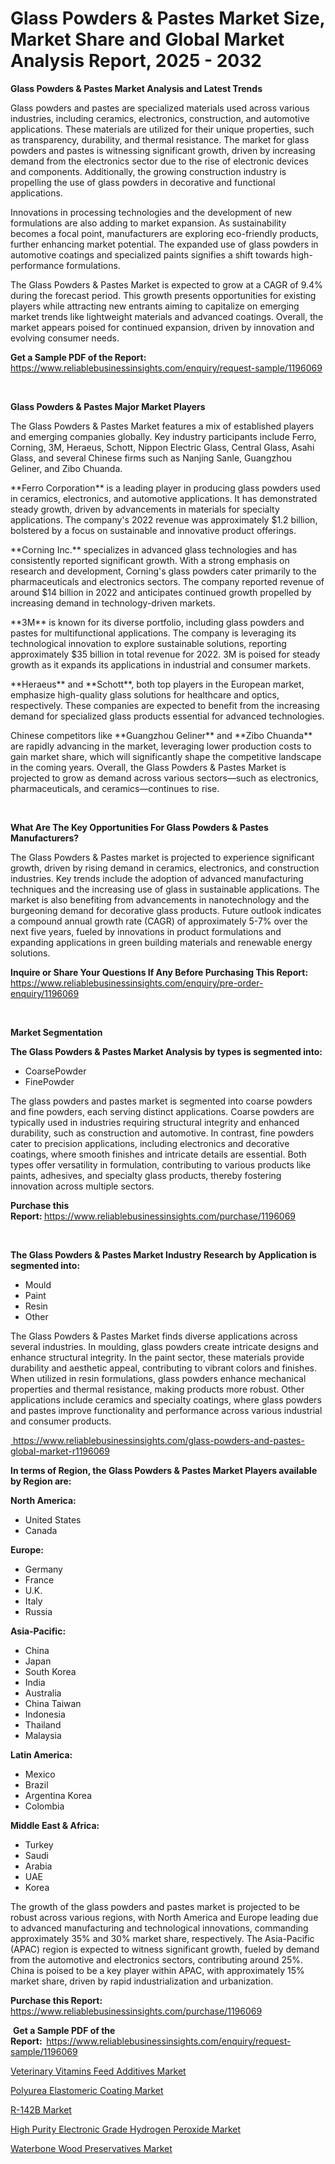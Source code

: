 <p><h1>Glass Powders & Pastes Market Size, Market Share and Global Market Analysis Report, 2025 - 2032</h1></p><p><strong>Glass Powders & Pastes Market Analysis and Latest Trends</strong></p>
<p><p>Glass powders and pastes are specialized materials used across various industries, including ceramics, electronics, construction, and automotive applications. These materials are utilized for their unique properties, such as transparency, durability, and thermal resistance. The market for glass powders and pastes is witnessing significant growth, driven by increasing demand from the electronics sector due to the rise of electronic devices and components. Additionally, the growing construction industry is propelling the use of glass powders in decorative and functional applications.</p><p>Innovations in processing technologies and the development of new formulations are also adding to market expansion. As sustainability becomes a focal point, manufacturers are exploring eco-friendly products, further enhancing market potential. The expanded use of glass powders in automotive coatings and specialized paints signifies a shift towards high-performance formulations.</p><p>The Glass Powders & Pastes Market is expected to grow at a CAGR of 9.4% during the forecast period. This growth presents opportunities for existing players while attracting new entrants aiming to capitalize on emerging market trends like lightweight materials and advanced coatings. Overall, the market appears poised for continued expansion, driven by innovation and evolving consumer needs.</p></p>
<p><strong>Get a Sample PDF of the Report:&nbsp;</strong> <a href="https://www.reliablebusinessinsights.com/enquiry/request-sample/1196069?utm_campaign=904&utm_medium=2&utm_source=Github&utm_content=ia&utm_term=22032025&utm_id=glass-powders-pastes">https://www.reliablebusinessinsights.com/enquiry/request-sample/1196069</a></p>
<p>&nbsp;</p>
<p><strong>Glass Powders & Pastes Major Market Players</strong></p>
<p><p>The Glass Powders & Pastes Market features a mix of established players and emerging companies globally. Key industry participants include Ferro, Corning, 3M, Heraeus, Schott, Nippon Electric Glass, Central Glass, Asahi Glass, and several Chinese firms such as Nanjing Sanle, Guangzhou Geliner, and Zibo Chuanda.</p><p>**Ferro Corporation** is a leading player in producing glass powders used in ceramics, electronics, and automotive applications. It has demonstrated steady growth, driven by advancements in materials for specialty applications. The company's 2022 revenue was approximately $1.2 billion, bolstered by a focus on sustainable and innovative product offerings.</p><p>**Corning Inc.** specializes in advanced glass technologies and has consistently reported significant growth. With a strong emphasis on research and development, Corning's glass powders cater primarily to the pharmaceuticals and electronics sectors. The company reported revenue of around $14 billion in 2022 and anticipates continued growth propelled by increasing demand in technology-driven markets.</p><p>**3M** is known for its diverse portfolio, including glass powders and pastes for multifunctional applications. The company is leveraging its technological innovation to explore sustainable solutions, reporting approximately $35 billion in total revenue for 2022. 3M is poised for steady growth as it expands its applications in industrial and consumer markets.</p><p>**Heraeus** and **Schott**, both top players in the European market, emphasize high-quality glass solutions for healthcare and optics, respectively. These companies are expected to benefit from the increasing demand for specialized glass products essential for advanced technologies.</p><p>Chinese competitors like **Guangzhou Geliner** and **Zibo Chuanda** are rapidly advancing in the market, leveraging lower production costs to gain market share, which will significantly shape the competitive landscape in the coming years. Overall, the Glass Powders & Pastes Market is projected to grow as demand across various sectors—such as electronics, pharmaceuticals, and ceramics—continues to rise.</p></p>
<p>&nbsp;</p>
<p><strong>What Are The Key Opportunities For Glass Powders & Pastes Manufacturers?</strong></p>
<p><p>The Glass Powders & Pastes market is projected to experience significant growth, driven by rising demand in ceramics, electronics, and construction industries. Key trends include the adoption of advanced manufacturing techniques and the increasing use of glass in sustainable applications. The market is also benefiting from advancements in nanotechnology and the burgeoning demand for decorative glass products. Future outlook indicates a compound annual growth rate (CAGR) of approximately 5-7% over the next five years, fueled by innovations in product formulations and expanding applications in green building materials and renewable energy solutions.</p></p>
<p><strong>Inquire or Share Your Questions If Any Before Purchasing This Report:</strong> <a href="https://www.reliablebusinessinsights.com/enquiry/pre-order-enquiry/1196069?utm_campaign=904&utm_medium=2&utm_source=Github&utm_content=ia&utm_term=22032025&utm_id=glass-powders-pastes">https://www.reliablebusinessinsights.com/enquiry/pre-order-enquiry/1196069</a></p>
<p>&nbsp;</p>
<p><strong>Market Segmentation</strong></p>
<p><strong>The Glass Powders & Pastes Market Analysis by types is segmented into:</strong></p>
<p><ul><li>CoarsePowder</li><li>FinePowder</li></ul></p>
<p><p>The glass powders and pastes market is segmented into coarse powders and fine powders, each serving distinct applications. Coarse powders are typically used in industries requiring structural integrity and enhanced durability, such as construction and automotive. In contrast, fine powders cater to precision applications, including electronics and decorative coatings, where smooth finishes and intricate details are essential. Both types offer versatility in formulation, contributing to various products like paints, adhesives, and specialty glass products, thereby fostering innovation across multiple sectors.</p></p>
<p><strong>Purchase this Report:&nbsp;</strong><a href="https://www.reliablebusinessinsights.com/purchase/1196069?utm_campaign=904&utm_medium=2&utm_source=Github&utm_content=ia&utm_term=22032025&utm_id=glass-powders-pastes">https://www.reliablebusinessinsights.com/purchase/1196069</a></p>
<p>&nbsp;</p>
<p><strong>The Glass Powders & Pastes Market Industry Research by Application is segmented into:</strong></p>
<p><ul><li>Mould</li><li>Paint</li><li>Resin</li><li>Other</li></ul></p>
<p><p>The Glass Powders & Pastes Market finds diverse applications across several industries. In moulding, glass powders create intricate designs and enhance structural integrity. In the paint sector, these materials provide durability and aesthetic appeal, contributing to vibrant colors and finishes. When utilized in resin formulations, glass powders enhance mechanical properties and thermal resistance, making products more robust. Other applications include ceramics and specialty coatings, where glass powders and pastes improve functionality and performance across various industrial and consumer products.</p></p>
<p><a href="https://www.reliablebusinessinsights.com/glass-powders-and-pastes-global-market-r1196069?utm_campaign=904&utm_medium=2&utm_source=Github&utm_content=ia&utm_term=22032025&utm_id=glass-powders-pastes">&nbsp;https://www.reliablebusinessinsights.com/glass-powders-and-pastes-global-market-r1196069</a></p>
<p><strong>In terms of Region, the Glass Powders & Pastes Market Players available by Region are:</strong></p>
<p>
    <p> <strong> North America: </strong>
        <ul>
            <li>United States</li>
            <li>Canada</li>
        </ul>
        </p> 
    <p> <strong> Europe: </strong>
        <ul>
            <li>Germany</li>
            <li>France</li>
            <li>U.K.</li>
            <li>Italy</li>
            <li>Russia</li>
        </ul>
        </p> 
    <p> <strong> Asia-Pacific: </strong>
        <ul>
            <li>China</li>
            <li>Japan</li>
            <li>South Korea</li>
            <li>India</li>
            <li>Australia</li>
            <li>China Taiwan</li>
            <li>Indonesia</li>
            <li>Thailand</li>
            <li>Malaysia</li>
        </ul>
        </p> 
    <p> <strong> Latin America: </strong>
        <ul>
            <li>Mexico</li>
            <li>Brazil</li>
            <li>Argentina Korea</li>
            <li>Colombia</li>
        </ul>
        </p> 
    <p> <strong> Middle East & Africa: </strong>
        <ul>
            <li>Turkey</li>
            <li>Saudi</li>
            <li>Arabia</li>
            <li>UAE</li>
            <li>Korea</li>
        </ul>
    </p>
    </p>
<p><p>The growth of the glass powders and pastes market is projected to be robust across various regions, with North America and Europe leading due to advanced manufacturing and technological innovations, commanding approximately 35% and 30% market share, respectively. The Asia-Pacific (APAC) region is expected to witness significant growth, fueled by demand from the automotive and electronics sectors, contributing around 25%. China is poised to be a key player within APAC, with approximately 15% market share, driven by rapid industrialization and urbanization.</p></p>
<p><strong>Purchase this Report: </strong><a href="https://www.reliablebusinessinsights.com/purchase/1196069?utm_campaign=904&utm_medium=2&utm_source=Github&utm_content=ia&utm_term=22032025&utm_id=glass-powders-pastes">https://www.reliablebusinessinsights.com/purchase/1196069</a></p>
<p>&nbsp;<strong>Get a Sample PDF of the Report:&nbsp;&nbsp;</strong><a href="https://www.reliablebusinessinsights.com/enquiry/request-sample/1196069?utm_campaign=904&utm_medium=2&utm_source=Github&utm_content=ia&utm_term=22032025&utm_id=glass-powders-pastes">https://www.reliablebusinessinsights.com/enquiry/request-sample/1196069</a></p>
<p><strong></strong></p>
<p><p><a href="https://github.com/klenaestien23/Market-Research-Report-List-1/blob/main/veterinary-vitamins-feed-additives-market.md?utm_campaign=904&utm_medium=2&utm_source=Github&utm_content=ia&utm_term=22032025&utm_id=glass-powders-pastes">Veterinary Vitamins Feed Additives Market</a></p><p><a href="https://github.com/mismannely/Market-Research-Report-List-1/blob/main/polyurea-elastomeric-coating-market.md?utm_campaign=904&utm_medium=2&utm_source=Github&utm_content=ia&utm_term=22032025&utm_id=glass-powders-pastes">Polyurea Elastomeric Coating Market</a></p><p><a href="https://github.com/tahjaylestro/Market-Research-Report-List-1/blob/main/r-142b-market.md?utm_campaign=904&utm_medium=2&utm_source=Github&utm_content=ia&utm_term=22032025&utm_id=glass-powders-pastes">R-142B Market</a></p><p><a href="https://github.com/filinjaic7/Market-Research-Report-List-1/blob/main/high-purity-electronic-grade-hydrogen-peroxide-market.md?utm_campaign=904&utm_medium=2&utm_source=Github&utm_content=ia&utm_term=22032025&utm_id=glass-powders-pastes">High Purity Electronic Grade Hydrogen Peroxide Market</a></p><p><a href="https://github.com/ishikodehira/Market-Research-Report-List-1/blob/main/waterbone-wood-preservatives-market.md?utm_campaign=904&utm_medium=2&utm_source=Github&utm_content=ia&utm_term=22032025&utm_id=glass-powders-pastes">Waterbone Wood Preservatives Market</a></p></p>